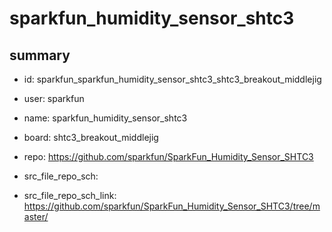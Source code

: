 # sparkfun_humidity_sensor_shtc3
 
## summary 
* id: sparkfun_sparkfun_humidity_sensor_shtc3_shtc3_breakout_middlejig
* user: sparkfun
* name: sparkfun_humidity_sensor_shtc3
* board: shtc3_breakout_middlejig
* repo: https://github.com/sparkfun/SparkFun_Humidity_Sensor_SHTC3



* src_file_repo_sch: 
* src_file_repo_sch_link: https://github.com/sparkfun/SparkFun_Humidity_Sensor_SHTC3/tree/master/




